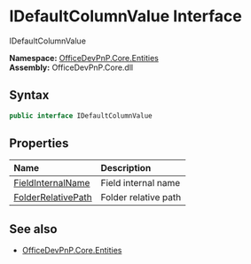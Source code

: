 # IDefaultColumnValue Interface  
 IDefaultColumnValue   

**Namespace:** [OfficeDevPnP.Core.Entities](OfficeDevPnP.Core.Entities.md)  
**Assembly:** OfficeDevPnP.Core.dll  
## Syntax
```C#
public interface IDefaultColumnValue
```
## Properties
|**Name**|**Description**|
|:-----|:-----|
| [FieldInternalName](OfficeDevPnP.Core.Entities.IDefaultColumnValue.FieldInternalName.md) | Field internal name
| [FolderRelativePath](OfficeDevPnP.Core.Entities.IDefaultColumnValue.FolderRelativePath.md) | Folder relative path
## See also
- [OfficeDevPnP.Core.Entities](OfficeDevPnP.Core.Entities.md)
